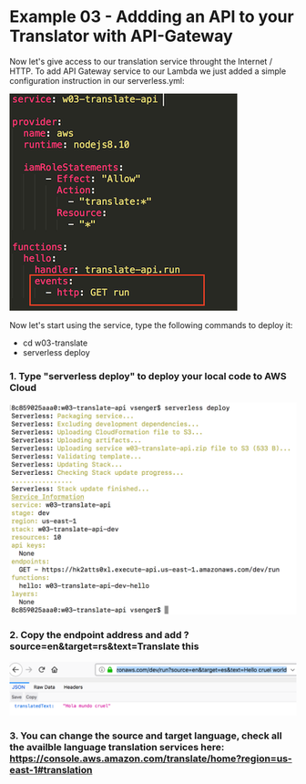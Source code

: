 # Example 03 - Addding an API to your Translator with API-Gateway

Now let's give access to our translation service throught the Internet / HTTP. To add API Gateway service to our Lambda we just added a simple configuration instruction in our serverless.yml:

![image](images/00.png) 

Now let's start using the service, type the following commands to deploy it:

* cd w03-translate
* serverless deploy

### 1. Type "serverless deploy" to deploy your local code to AWS Cloud

![image](images/01.png) 

### 2. Copy the endpoint address and add ?source=en&target=rs&text=Translate this

![image](images/02.png) 

### 3. You can change the source and target language, check all the availble language translation services here: https://console.aws.amazon.com/translate/home?region=us-east-1#translation



